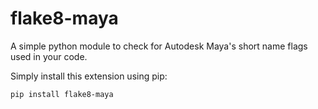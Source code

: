 # flake8-maya

A simple python module to check for Autodesk Maya's short name flags used in your code.

Simply install this extension using pip:

    pip install flake8-maya
